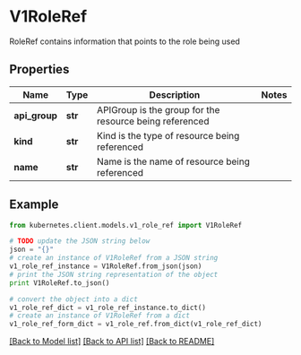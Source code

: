 # V1RoleRef

RoleRef contains information that points to the role being used

## Properties
Name | Type | Description | Notes
------------ | ------------- | ------------- | -------------
**api_group** | **str** | APIGroup is the group for the resource being referenced | 
**kind** | **str** | Kind is the type of resource being referenced | 
**name** | **str** | Name is the name of resource being referenced | 

## Example

```python
from kubernetes.client.models.v1_role_ref import V1RoleRef

# TODO update the JSON string below
json = "{}"
# create an instance of V1RoleRef from a JSON string
v1_role_ref_instance = V1RoleRef.from_json(json)
# print the JSON string representation of the object
print V1RoleRef.to_json()

# convert the object into a dict
v1_role_ref_dict = v1_role_ref_instance.to_dict()
# create an instance of V1RoleRef from a dict
v1_role_ref_form_dict = v1_role_ref.from_dict(v1_role_ref_dict)
```
[[Back to Model list]](../README.md#documentation-for-models) [[Back to API list]](../README.md#documentation-for-api-endpoints) [[Back to README]](../README.md)


